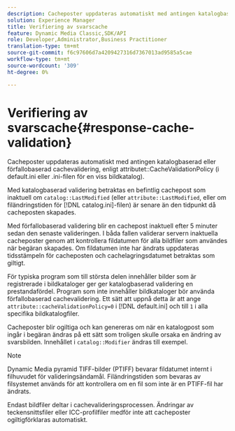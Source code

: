 ```yaml
---
description: Cacheposter uppdateras automatiskt med antingen katalogbaserad eller förfallobaserad cachevalidering, vilket väljs med attributet CacheValidationPolicy (i default.ini eller .ini-filen för en viss bildkatalog).
solution: Experience Manager
title: Verifiering av svarscache
feature: Dynamic Media Classic,SDK/API
role: Developer,Administrator,Business Practitioner
translation-type: tm+mt
source-git-commit: f6c97606d7a4209427316d7367013ad9585a5cae
workflow-type: tm+mt
source-wordcount: '309'
ht-degree: 0%

---
```



# Verifiering av svarscache{#response-cache-validation}

Cacheposter uppdateras automatiskt med antingen katalogbaserad eller förfallobaserad cachevalidering, enligt attributet::CacheValidationPolicy (i default.ini eller .ini-filen för en viss bildkatalog).

Med katalogbaserad validering betraktas en befintlig cachepost som inaktuell om `catalog::LastModified` (eller `attribute::LastModified`, eller om filändringstiden för [!DNL catalog.ini]-filen) är senare än den tidpunkt då cacheposten skapades.

Med förfallobaserad validering blir en cachepost inaktuell efter 5 minuter sedan den senaste valideringen. I båda fallen validerar servern inaktuella cacheposter genom att kontrollera fildatumen för alla bildfiler som användes när begäran skapades. Om fildatumen inte har ändrats uppdateras tidsstämpeln för cacheposten och cachelagringsdatumet betraktas som giltigt.

För typiska program som till största delen innehåller bilder som är registrerade i bildkataloger ger ger katalogbaserad validering en prestandafördel. Program som inte innehåller bildkataloger bör använda förfallobaserad cachevalidering. Ett sätt att uppnå detta är att ange `attribute::cacheValidationPolicy=0` i [!DNL default.ini] och till `1` i alla specifika bildkatalogfiler.

Cacheposter blir ogiltiga och kan genereras om när en katalogpost som ingår i begäran ändras på ett sätt som troligen skulle orsaka en ändring av svarsbilden. Innehållet i `catalog::Modifier` ändras till exempel.

>[!NOTE]
>
>Dynamic Media pyramid TIFF-bilder (PTIFF) bevarar fildatumet internt i filhuvudet för valideringsändamål. Filändringstiden som bevaras av filsystemet används för att kontrollera om en fil som inte är en PTIFF-fil har ändrats.

Endast bildfiler deltar i cachevalideringsprocessen. Ändringar av teckensnittsfiler eller ICC-profilfiler medför inte att cacheposter ogiltigförklaras automatiskt.
